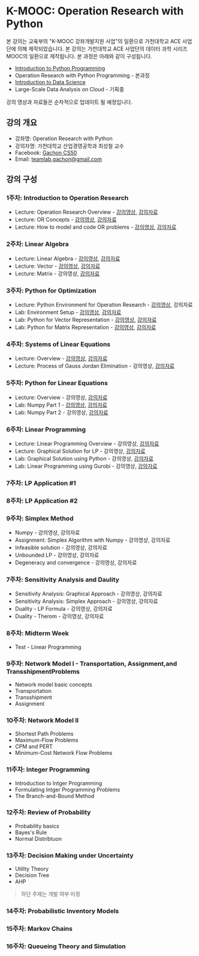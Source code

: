 K-MOOC: Operation Research with Python
======================================

본 강의는 교육부의 "K-MOOC 강좌개발지원 사업"의 일환으로 가천대학교 ACE 사업단에
의해 제작되었습니다. 본 강의는 가천대학교 ACE 사업단의 데이터 과학 시리즈 MOOC의
일환으로 제작됩니다. 본 과정은 아래와 같이 구성됩니다.
- [Introduction to Python Programming](https://github.com/TeamLab/Gachon_CS50_Python_KMOOC)
- Operation Research with Python Programming - 본과정 
- [Introduction to Data Science](https://github.com/TeamLab/data_school_at_gachon)
- Large-Scale Data Analysis on Cloud - 기획중

강의 영상과 자료들은 순차적으로 업데이트 될 예정입니다.

## 강의 개요
* 강좌명: Operation Research with Python
* 강의자명: 가천대학교 산업경영공학과 최성철 교수
* Facebook: [Gachon CS50](https://www.facebook.com/GachonCS50) 
* Email: teamlab.gachon@gmail.com

## 강의 구성
### 1주차: Introduction to Operation Research
- Lecture: Operation Research Overview - [강의영상](https://vimeo.com/200529833/e77d19e230), [강의자료](https://doc.co/h3T7mC/D3RiTL)
- Lecture: OR Concepts - [강의영상](https://vimeo.com/200532720/aef0e447f5), [강의자료](https://doc.co/e2id4b/D3RiTL)
- Lecture: How to model and code OR problems - [강의영상](https://vimeo.com/200824850/7fd63a9296), [강의자료](https://doc.co/9amvEi/D3RiTL)

### 2주차: Linear Algebra 
- Lecture: Linear Algebra - [강의영상](https://vimeo.com/201844594/ad4de3c09c), [강의자료](https://doc.co/4HegFG/D3RiTL)
- Lecture: Vector - [강의영상](https://vimeo.com/201845189/0e305c314c), [강의자료](https://doc.co/4HegFG/D3RiTL)
- Lecture: Matrix - 강의영상, [강의자료](https://doc.co/tyNqM3/D3RiTL)

### 3주차: Python for Optimization
- Lecture: Python Environment for Operation Research - [강의영상](https://vimeo.com/200824978/511ea6f111), 강의자료
- Lab: Environment Setup - [강의영상](https://vimeo.com/202051405/91b1763245), [강의자료](https://doc.co/CMHm6X/D3RiTL)
- Lab: Python for Vector Representation - [강의영상](https://vimeo.com/202051556/47d480d7a8), [강의자료](https://doc.co/5LDoYQ/D3RiTL)
- Lab: Python for Matrix Representation - [강의영상](https://vimeo.com/202051267/e746ba56a4), [강의자료](https://doc.co/sGDpMb/D3RiTL)

### 4주차: Systems of Linear Equations
- Lecture: Overview - [강의영상](https://vimeo.com/201843101/ecb673ca19), [강의자료](https://doc.co/dzqFM8/D3RiTL)
- Lecture: Process of Gauss Jordan Elimination - 강의영상, [강의자료](https://doc.co/Q5Kz9H/D3RiTL)

### 5주차: Python for Linear Equations 
- Lecture: Overview - 강의영상, [강의자료](https://doc.co/ePmebL/D3RiTL)
- Lab: Numpy Part 1 - [강의영상](https://vimeo.com/202051668/7b689589b3), [강의자료](https://doc.co/1rp33T/D3RiTL)
- Lab: Numpy Part 2 - 강의영상, [강의자료](https://doc.co/mziVa1/D3RiTL)

### 6주차: Linear Programming
- Lecture: Linear Programming Overview - 강의영상, [강의자료](https://doc.co/4n21zH/D3RiTL)
- Lecture: Graphical Solution for LP - 강의영상, [강의자료](https://doc.co/UFqcH1/D3RiTL)
- Lab: Graphical Solution using Python - 강의영상, [강의자료](https://doc.co/7naGkR/D3RiTL)
- Lab: Linear Programming using Gurobi - 강의영상, [강의자료](https://doc.co/nBwDT1/D3RiTL)

### 7주차: LP Application #1

### 8주차: LP Application #2

### 9주차: Simplex Method

- Numpy - 강의영상, 강의자료
- Assignment: Simplex Algorithm with Numpy - 강의영상, 강의자료
- Infeasible solution - 강의영상, 강의자료
- Unbounded LP - 강의영상, 강의자료
- Degeneracy and convergence - 강의영상, 강의자료

### 7주차: Sensitivity Analysis and Daulity
- Sensitivity Analysis: Graphical Approach - 강의영상, 강의자료
- Sensitivity Analysis: Simplex Approach - 강의영상, 강의자료
- Duality - LP Formula - 강의영상, 강의자료
- Duality - Therom - 강의영상, 강의자료

### 8주차: Midterm Week
- Test - Linear Programming 

### 9주차: Network Model I - Transportation, Assignment,and TransshipmentProblems
- Network model basic concepts 
- Transportation 
- Transshipment
- Assignment

### 10주차: Network Model II 
- Shortest Path Problems
- Maximum-Flow Problems
- CPM and PERT
- Minimum-Cost Network Flow Problems

### 11주차: Integer Programming 
- Introduction to Intger Programming
- Formulating Intger Programming Problems
- The Branch-and-Bound Method

### 12주차: Review of Probability   
- Probability basics
- Bayes's Rule
- Normal Distribtuon

### 13주차: Decision Making under Uncertainty 
- Utility Theory
- Decision Tree
- AHP

> 하단 주제는 개발 여부 미정

### 14주차: Probabilistic Inventory Models

### 15주차: Markov Chains

### 16주차: Queueing Theory and Simulation
